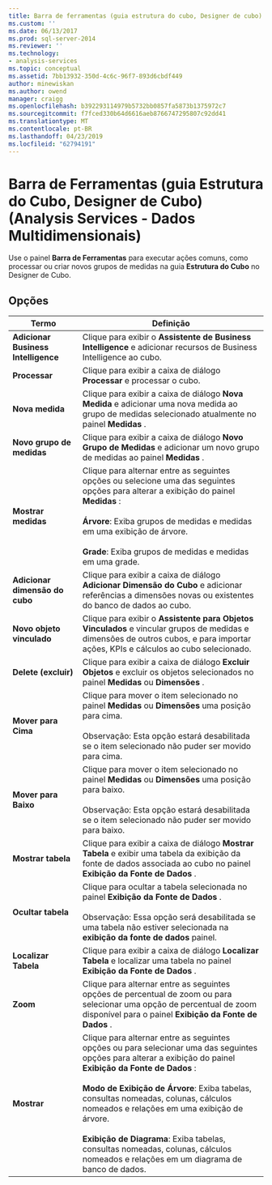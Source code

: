 ```yaml
---
title: Barra de ferramentas (guia estrutura do cubo, Designer de cubo) (Analysis Services - dados multidimensionais) | Microsoft Docs
ms.custom: ''
ms.date: 06/13/2017
ms.prod: sql-server-2014
ms.reviewer: ''
ms.technology:
- analysis-services
ms.topic: conceptual
ms.assetid: 7bb13932-350d-4c6c-96f7-893d6cbdf449
author: minewiskan
ms.author: owend
manager: craigg
ms.openlocfilehash: b392293114979b5732bb0857fa5873b1375972c7
ms.sourcegitcommit: f7fced330b64d6616aeb8766747295807c92dd41
ms.translationtype: MT
ms.contentlocale: pt-BR
ms.lasthandoff: 04/23/2019
ms.locfileid: "62794191"
---
```

# <a name="toolbar-cube-structure-tab-cube-designer-analysis-services---multidimensional-data"></a>Barra de Ferramentas (guia Estrutura do Cubo, Designer de Cubo) (Analysis Services - Dados Multidimensionais)
  Use o painel **Barra de Ferramentas** para executar ações comuns, como processar ou criar novos grupos de medidas na guia **Estrutura do Cubo** no Designer de Cubo.  
  
## <a name="options"></a>Opções  
  
|Termo|Definição|  
|----------|----------------|  
|**Adicionar Business Intelligence**|Clique para exibir o **Assistente de Business Intelligence** e adicionar recursos de Business Intelligence ao cubo.|  
|**Processar**|Clique para exibir a caixa de diálogo **Processar** e processar o cubo.|  
|**Nova medida**|Clique para exibir a caixa de diálogo **Nova Medida** e adicionar uma nova medida ao grupo de medidas selecionado atualmente no painel **Medidas** .|  
|**Novo grupo de medidas**|Clique para exibir a caixa de diálogo **Novo Grupo de Medidas** e adicionar um novo grupo de medidas ao painel **Medidas** .|  
|**Mostrar medidas**|Clique para alternar entre as seguintes opções ou selecione uma das seguintes opções para alterar a exibição do painel **Medidas** :<br /><br /> **Árvore**: Exiba grupos de medidas e medidas em uma exibição de árvore.<br /><br /> **Grade**: Exiba grupos de medidas e medidas em uma grade.|  
|**Adicionar dimensão do cubo**|Clique para exibir a caixa de diálogo **Adicionar Dimensão do Cubo** e adicionar referências a dimensões novas ou existentes do banco de dados ao cubo.|  
|**Novo objeto vinculado**|Clique para exibir o **Assistente para Objetos Vinculados** e vincular grupos de medidas e dimensões de outros cubos, e para importar ações, KPIs e cálculos ao cubo selecionado.|  
|**Delete (excluir)**|Clique para exibir a caixa de diálogo **Excluir Objetos** e excluir os objetos selecionados no painel **Medidas** ou **Dimensões** .|  
|**Mover para Cima**|Clique para mover o item selecionado no painel **Medidas** ou **Dimensões** uma posição para cima.<br /><br /> Observação: Esta opção estará desabilitada se o item selecionado não puder ser movido para cima.|  
|**Mover para Baixo**|Clique para mover o item selecionado no painel **Medidas** ou **Dimensões** uma posição para baixo.<br /><br /> Observação: Esta opção estará desabilitada se o item selecionado não puder ser movido para baixo.|  
|**Mostrar tabela**|Clique para exibir a caixa de diálogo **Mostrar Tabela** e exibir uma tabela da exibição da fonte de dados associada ao cubo no painel **Exibição da Fonte de Dados** .|  
|**Ocultar tabela**|Clique para ocultar a tabela selecionada no painel **Exibição da Fonte de Dados** .<br /><br /> Observação: Essa opção será desabilitada se uma tabela não estiver selecionada na **exibição da fonte de dados** painel.|  
|**Localizar Tabela**|Clique para exibir a caixa de diálogo **Localizar Tabela** e localizar uma tabela no painel **Exibição da Fonte de Dados** .|  
|**Zoom**|Clique para alternar entre as seguintes opções de percentual de zoom ou para selecionar uma opção de percentual de zoom disponível para o painel **Exibição da Fonte de Dados** .|  
|**Mostrar**|Clique para alternar entre as seguintes opções ou para selecionar uma das seguintes opções para alterar a exibição do painel **Exibição da Fonte de Dados** :<br /><br /> **Modo de Exibição de Árvore**: Exiba tabelas, consultas nomeadas, colunas, cálculos nomeados e relações em uma exibição de árvore.<br /><br /> **Exibição de Diagrama**: Exiba tabelas, consultas nomeadas, colunas, cálculos nomeados e relações em um diagrama de banco de dados.|  
  
  
